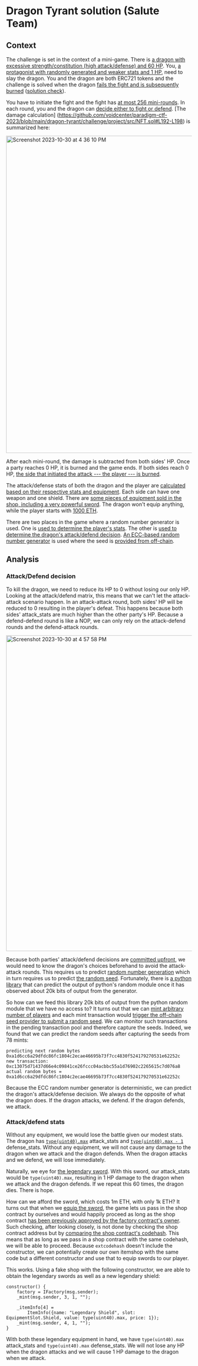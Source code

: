 # Dragon Tyrant solution (Salute Team)

## Context

The challenge is set in the context of a mini-game. There is [a dragon with excessive strength/constitution (high attack/defense) and 60 HP](https://github.com/voidcenter/paradigm-ctf-2023/blob/main/dragon-tyrant/challenge/project/src/NFT.sol#L40-L49). You, [a protagonist with randomly generated and weaker stats and 1 HP](https://github.com/voidcenter/paradigm-ctf-2023/blob/main/dragon-tyrant/challenge/project/src/NFT.sol#L122-L130), need to slay the dragon. You and the dragon are both ERC721 tokens and the challenge is solved when the dragon [fails the fight and is subsequently burned](https://github.com/voidcenter/paradigm-ctf-2023/blob/main/dragon-tyrant/challenge/project/src/NFT.sol#L185-L189) ([solution check](https://github.com/voidcenter/paradigm-ctf-2023/blob/main/dragon-tyrant/challenge/project/src/Challenge.sol#L21)). 

You have to initiate the fight and the fight has [at most 256 mini-rounds](https://github.com/voidcenter/paradigm-ctf-2023/blob/main/dragon-tyrant/challenge/project/src/NFT.sol#L170). In each round, you and the dragon can [decide either to fight or defend](https://github.com/voidcenter/paradigm-ctf-2023/blob/main/dragon-tyrant/challenge/project/src/NFT.sol#L171-L172). [The damage calculation] (https://github.com/voidcenter/paradigm-ctf-2023/blob/main/dragon-tyrant/challenge/project/src/NFT.sol#L192-L198) is summarized here:

<img width="858" alt="Screenshot 2023-10-30 at 4 36 10 PM" src="https://github.com/voidcenter/paradigm-ctf-2023/assets/33541165/eb7b2515-8621-4ad3-a858-71d0778a1d57">

After each mini-round, the damage is subtracted from both sides' HP. Once a party reaches 0 HP, it is burned and the game ends. If both sides reach 0 HP, [the side that initiated the attack --- the player --- is burned](https://github.com/voidcenter/paradigm-ctf-2023/blob/main/dragon-tyrant/challenge/project/src/NFT.sol#L185). 

The attack/defense stats of both the dragon and the player are [calculated based on their respective stats and equipment](https://github.com/voidcenter/paradigm-ctf-2023/blob/main/dragon-tyrant/challenge/project/src/NFT.sol#L202-L203). Each side can have one weapon and one shield. There are [some pieces of equipment sold in the shop, including a very powerful sword](https://github.com/voidcenter/paradigm-ctf-2023/blob/main/dragon-tyrant/challenge/project/src/ItemShop.sol#L27-L37). The dragon won't equip anything, while the player starts with [1000 ETH](https://github.com/voidcenter/paradigm-ctf-2023/blob/main/dragon-tyrant/challenge/challenge.py#L19). 

There are two places in the game where a random number generator is used. One is [used to determine the player's stats](https://github.com/voidcenter/paradigm-ctf-2023/blob/main/dragon-tyrant/challenge/project/src/NFT.sol#L121). The other is [used to determine the dragon's attack/defend decision](https://github.com/voidcenter/paradigm-ctf-2023/blob/main/dragon-tyrant/challenge/project/src/NFT.sol#L167). [An ECC-based random number generator](https://github.com/voidcenter/paradigm-ctf-2023/blob/main/dragon-tyrant/challenge/project/src/Randomness.sol) is used where the seed is [provided from off-chain](https://github.com/voidcenter/paradigm-ctf-2023/blob/main/dragon-tyrant/challenge/watcher.py#L68-L69).



## Analysis

### Attack/Defend decision

To kill the dragon, we need to reduce its HP to 0 without losing our only HP. Looking at the attack/defend matrix, this means that we can't let the attack-attack scenario happen. In an attack-attack round, both sides' HP will be reduced to 0 resulting in the player's defeat. This happens because both sides' attack_stats are much higher than the other party's HP. Because a defend-defend round is like a NOP, we can only rely on the attack-defend rounds and the defend-attack rounds.

<img width="854" alt="Screenshot 2023-10-30 at 4 57 58 PM" src="https://github.com/voidcenter/paradigm-ctf-2023/assets/33541165/19f65011-e120-4816-a8e4-39da1bc24ebf">

Because both parties' attack/defend decisions are [committed upfront](https://github.com/voidcenter/paradigm-ctf-2023/blob/main/dragon-tyrant/challenge/project/src/NFT.sol#L161-L167), we would need to know the dragon's choices beforehand to avoid the attack-attack rounds. This requires us to predict [random number generation](https://github.com/voidcenter/paradigm-ctf-2023/blob/main/dragon-tyrant/challenge/project/src/Randomness.sol#L58) which in turn requires us to predict [the random seed](https://github.com/voidcenter/paradigm-ctf-2023/blob/main/dragon-tyrant/challenge/watcher.py#L69). Fortunately, there is [a python library](https://github.com/tna0y/Python-random-module-cracker) that can predict the output of python's random module once it has observed about 20k bits of output from the generator.

So how can we feed this library 20k bits of output from the python random module that we have no access to? It turns out that we can [mint arbitrary number of players](https://github.com/voidcenter/paradigm-ctf-2023/blob/main/dragon-tyrant/challenge/project/src/NFT.sol#L57) and each mint transaction would [trigger the off-chain seed provider to submit a random seed](https://github.com/voidcenter/paradigm-ctf-2023/blob/main/dragon-tyrant/challenge/project/src/NFT.sol#L63). We can monitor such transactions in the pending transaction pool and therefore capture the seeds. Indeed, we found that we can predict the random seeds after capturing the seeds from 78 mints: 

    predicting next random bytes 0xa1d6cc6a29dfdc86fc1804c2ecae46695b73f7cc4830f524179270531e62252c
    new transaction: 0xc13075d71437d66e4c09841ce26fccc04acbbc55a1d76902c2265615c7d076a8
    actual random bytes =  0xa1d6cc6a29dfdc86fc1804c2ecae46695b73f7cc4830f524179270531e62252c 

Because the ECC random number generator is deterministic, we can predict the dragon's attack/defense decision. We always do the opposite of what the dragon does. If the dragon attacks, we defend. If the dragon defends, we attack.


### Attack/defend stats

Without any equipment, we would lose the battle given our modest stats. The dragon has [`type(uint40).max`](https://github.com/voidcenter/paradigm-ctf-2023/blob/main/dragon-tyrant/challenge/project/src/NFT.sol#L42) attack_stats and [`type(uint40).max - 1`](https://github.com/voidcenter/paradigm-ctf-2023/blob/main/dragon-tyrant/challenge/project/src/NFT.sol#L44) defense_stats. Without any equipment, we will not cause any damage to the dragon when we attack and the dragon defends. When the dragon attacks and we defend, we will lose immediately. 

Naturally, we eye for [the legendary sword](https://github.com/voidcenter/paradigm-ctf-2023/blob/main/dragon-tyrant/challenge/project/src/ItemShop.sol#L36). With this sword, our attack_stats would be `type(uint40).max`, resulting in 1 HP damage to the dragon when we attack and the dragon defends. If we repeat this 60 times, the dragon dies. There is hope.

How can we afford the sword, which costs 1m ETH, with only 1k ETH? It turns out that when we [equip the sword](https://github.com/voidcenter/paradigm-ctf-2023/blob/main/dragon-tyrant/challenge/project/src/NFT.sol#L67), the game lets us pass in the shop contract by ourselves and would happily proceed as long as the shop contract [has been previously approved by the factory contract's owner](https://github.com/voidcenter/paradigm-ctf-2023/blob/main/dragon-tyrant/challenge/project/src/Factory.sol#L51). Such checking, after looking closely, is not done by checking the shop contract address but by [comparing the shop contract's codehash](https://github.com/voidcenter/paradigm-ctf-2023/blob/main/dragon-tyrant/challenge/project/src/Factory.sol#L43-L48). This means that as long as we pass in a shop contract with the same codehash, we will be able to proceed. Because `extcodehash` doesn't include the constructor, we can potentially create our own itemshop with the same code but a different constructor and use that to equip swords to our player.

This works. Using a fake shop with the following constructor, we are able to obtain the legendary swords as well as a new legendary shield: 

    constructor() {
        factory = IFactory(msg.sender);
        _mint(msg.sender, 3, 1, "");
    
        _itemInfo[4] =
            ItemInfo({name: "Legendary Shield", slot: EquipmentSlot.Shield, value: type(uint40).max, price: 1});
        _mint(msg.sender, 4, 1, "");
    }

With both these legendary equipment in hand, we have `type(uint40).max` attack_stats and `type(uint40).max` defense_stats. We will not lose any HP when the dragon attacks and we will cause 1 HP damage to the dragon when we attack. 



















